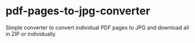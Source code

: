 # pdf-pages-to-jpg-converter
Simple converter to convert individual PDF pages to JPG and download all in ZIP or individually.
